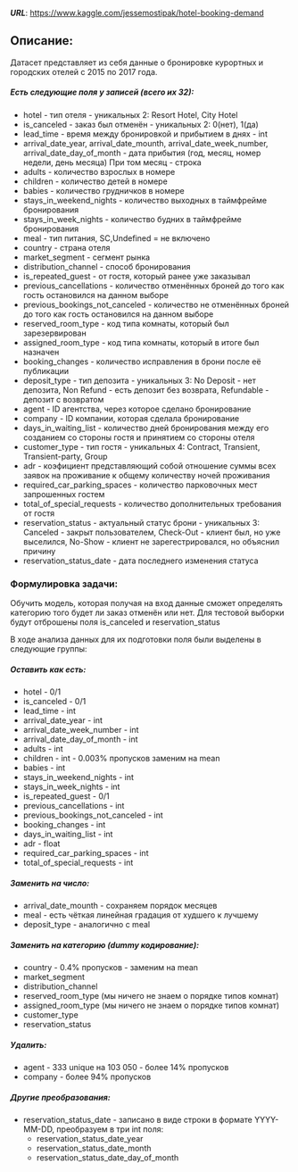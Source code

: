 ***URL***: https://www.kaggle.com/jessemostipak/hotel-booking-demand

## Описание:
Датасет представляет из себя данные о бронировке курортных и городских отелей с 2015 по 2017 года.

##### Есть следующие поля у записей (всего их 32):
* hotel - тип отеля - уникальных 2: Resort Hotel, City Hotel
* is_canceled - заказ был отменён - уникальных 2: 0(нет), 1(да)
* lead_time - время между бронировкой и прибытием в днях - int
* arrival_date_year, arrival_date_mounth, arrival_date_week_number, arrival_date_day_of_month - дата прибытия (год, месяц, номер недели, день месяца) При том месяц - строка
* adults - количество взрослых в номере
* children - количество детей в номере
* babies - количество грудничков в номере
* stays_in_weekend_nights - количество выходных в таймфрейме бронирования
* stays_in_week_nights - количество будних в таймфрейме бронирования
* meal - тип питания, SC,Undefined = не включено
* country - страна отеля
* market_segment - сегмент рынка
* distribution_channel - способ бронирования
* is_repeated_guest - от гостя, который ранее уже заказывал
* previous_cancellations - количество отменённых броней до того как гость остановился на данном выборе
* previous_bookings_not_canceled - количество не отменённых броней до того как гость остановился на данном выборе
* reserved_room_type - код типа комнаты, который был зарезервирован
* assigned_room_type - код типа комнаты, который в итоге был назначен
* booking_changes - количество исправления в брони после её публикации
* deposit_type - тип депозита - уникальных 3: No Deposit - нет депозита, Non Refund - есть депозит без возврата, Refundable - депозит с возвратом
* agent - ID агентства, через которое сделано бронирование
* company - ID компании, которая сделала бронирование
* days_in_waiting_list - количество дней бронирования между его созданием со стороны гостя и принятием со стороны отеля
* customer_type - тип гостя - уникальных 4: Contract, Transient, Transient-party, Group
* adr - коэфициент представляющий собой отношение суммы всех заявок на проживание к общему количеству ночей проживания
* required_car_parking_spaces - количество парковочных мест запрошенных гостем
* total_of_special_requests - количество дополнительных требования от гостя
* reservation_status - актуальный статус брони - уникальных 3: Canceled - закрыт пользователем, Check-Out - клиент был, но уже выселился, No-Show - клиент не зарегестрировался, но объяснил причину
* reservation_status_date - дата последнего изменения статуса

### Формулировка задачи:
Обучить модель, которая получая на вход данные сможет определять категорию того будет ли заказ отменён или нет.
Для тестовой выборки будут отброшены поля is_canceled и reservation_status

В ходе анализа данных для их подготовки поля были выделены в следующие группы:
#####  Оставить как есть:
* hotel - 0/1
* is_canceled - 0/1
* lead_time - int
* arrival_date_year - int
* arrival_date_week_number - int
* arrival_date_day_of_month - int
* adults - int
* children - int - 0.003% пропусков заменим на mean
* babies - int
* stays_in_weekend_nights - int
* stays_in_week_nights - int
* is_repeated_guest - 0/1
* previous_cancellations - int
* previous_bookings_not_canceled - int
* booking_changes - int
* days_in_waiting_list - int
* adr - float
* required_car_parking_spaces - int
* total_of_special_requests - int
##### Заменить на число:
* arrival_date_mounth - сохраняем порядок месяцев
* meal - есть чёткая линейная градация от худшего к лучшему
* deposit_type - аналогично с meal
##### Заменить на категорию (dummy кодирование):
* country - 0.4% пропусков - заменим на mean
* market_segment
* distribution_channel
* reserved_room_type (мы ничего не знаем о порядке типов комнат)
* assigned_room_type (мы ничего не знаем о порядке типов комнат)
* customer_type
* reservation_status
##### Удалить:
* agent - 333 unique на 103 050 - более 14% пропусков
* company - более 94% пропусков
##### Другие преобразования:
* reservation_status_date - записано в виде строки в формате YYYY-MM-DD, преобразуем в три int поля:
    * reservation_status_date_year
    * reservation_status_date_month
    * reservation_status_date_day_of_month
